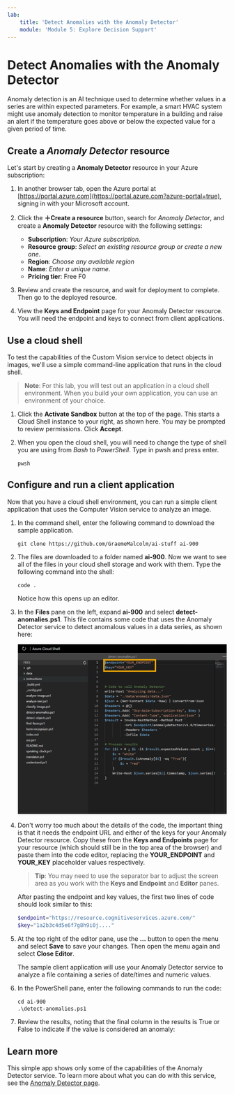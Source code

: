 ```yaml
---
lab:
    title: 'Detect Anomalies with the Anomaly Detector'
    module: 'Module 5: Explore Decision Support'
---
```


# Detect Anomalies with the Anomaly Detector

Anomaly detection is an AI technique used to determine whether values in a series are within expected parameters. For example, a smart HVAC system might use anomaly detection to monitor temperature in a building and raise an alert if the temperature goes above or below the expected value for a given period of time.

## Create a *Anomaly Detector* resource

Let's start by creating a **Anomaly Detector** resource in your Azure subscription:

1. In another browser tab, open the Azure portal at [https://portal.azure.com](https://portal.azure.com?azure-portal=true), signing in with your Microsoft account.
2. Click the **&#65291;Create a resource** button, search for *Anomaly Detector*, and create a **Anomaly Detector** resource with the following settings:
    - **Subscription**: *Your Azure subscription*.
    - **Resource group**: *Select an existing resource group or create a new one*.
    - **Region**: *Choose any available region*
    - **Name**: *Enter a unique name*.
    - **Pricing tier**: Free F0

3. Review and create the resource, and wait for deployment to complete. Then go to the deployed resource.
4. View the **Keys and Endpoint** page for your Anomaly Detector resource. You will need the endpoint and keys to connect from client applications.

## Use a cloud shell

To test the capabilities of the Custom Vision service to detect objects in images, we'll use a simple command-line application that runs in the cloud shell.
> **Note**: For this lab, you will test out an application in a cloud shell environment. When you build your own application, you can use an environment of your choice.

1. Click the **Activate Sandbox** button at the top of the page. This starts a Cloud Shell instance to your right, as shown here. You may be prompted to review permissions. Click **Accept**. 

2. When you open the cloud shell, you will need to change the type of shell you are using from *Bash* to *PowerShell*. Type in pwsh and press enter. 

    ```
    pwsh
    ```

## Configure and run a client application

Now that you have a cloud shell environment, you can run a simple client application that uses the Computer Vision service to analyze an image.

1. In the command shell, enter the following command to download the sample application.

    ```
    git clone https://github.com/GraemeMalcolm/ai-stuff ai-900
    ```

2. The files are downloaded to a folder named **ai-900**. Now we want to see all of the files in your cloud shell storage and work with them. Type the following command into the shell: 

     ```
    code .
    ```

    Notice how this opens up an editor. 

3. In the **Files** pane on the left, expand **ai-900** and select **detect-anomalies.ps1**. This file contains some code that uses the Anomaly Detector service to detect anomalous values in a data series, as shown here:

    ![The editor containing code to detect anomalies](./media/detect-anomalies-code.png)

4. Don't worry too much about the details of the code, the important thing is that it needs the endpoint URL and either of the keys for your Anomaly Detector resource. Copy these from the **Keys and Endpoints** page for your resource (which should still be in the top area of the browser) and paste them into the code editor, replacing the **YOUR_ENDPOINT** and **YOUR_KEY** placeholder values respectively.

    >**Tip**: You may need to use the separator bar to adjust the screen area as you work with the **Keys and Endpoint** and **Editor** panes.

    After pasting the endpoint and key values, the first two lines of code should look similar to this:

    ```PowerShell
    $endpoint="https://resource.cognitiveservices.azure.com/"
    $key="1a2b3c4d5e6f7g8h9i0j...."
    ```

5. At the top right of the editor pane, use the **...** button to open the menu and select **Save** to save your changes. Then open the menu again and select **Close Editor**.

    The sample client application will use your Anomaly Detector service to analyze a file containing a series of date/times and numeric values.

6. In the PowerShell pane, enter the following commands to run the code:

    ```
    cd ai-900
    .\detect-anomalies.ps1
    ```

7. Review the results, noting that the final column in the results is True or False to indicate if the value is considered an anomaly:

## Learn more

This simple app shows only some of the capabilities of the Anomaly Detector service. To learn more about what you can do with this service, see the [Anomaly Detector page](https://azure.microsoft.com/services/cognitive-services/anomaly-detector/).
